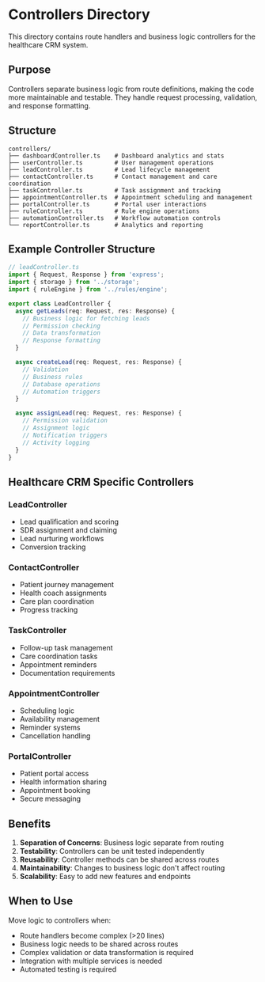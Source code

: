 # Controllers Directory

This directory contains route handlers and business logic controllers for the healthcare CRM system.

## Purpose

Controllers separate business logic from route definitions, making the code more maintainable and testable. They handle request processing, validation, and response formatting.

## Structure

```
controllers/
├── dashboardController.ts    # Dashboard analytics and stats
├── userController.ts         # User management operations
├── leadController.ts         # Lead lifecycle management
├── contactController.ts      # Contact management and care coordination
├── taskController.ts         # Task assignment and tracking
├── appointmentController.ts  # Appointment scheduling and management
├── portalController.ts       # Portal user interactions
├── ruleController.ts         # Rule engine operations
├── automationController.ts   # Workflow automation controls
└── reportController.ts       # Analytics and reporting
```

## Example Controller Structure

```typescript
// leadController.ts
import { Request, Response } from 'express';
import { storage } from '../storage';
import { ruleEngine } from '../rules/engine';

export class LeadController {
  async getLeads(req: Request, res: Response) {
    // Business logic for fetching leads
    // Permission checking
    // Data transformation
    // Response formatting
  }

  async createLead(req: Request, res: Response) {
    // Validation
    // Business rules
    // Database operations
    // Automation triggers
  }

  async assignLead(req: Request, res: Response) {
    // Permission validation
    // Assignment logic
    // Notification triggers
    // Activity logging
  }
}
```

## Healthcare CRM Specific Controllers

### LeadController
- Lead qualification and scoring
- SDR assignment and claiming
- Lead nurturing workflows
- Conversion tracking

### ContactController  
- Patient journey management
- Health coach assignments
- Care plan coordination
- Progress tracking

### TaskController
- Follow-up task management
- Care coordination tasks
- Appointment reminders
- Documentation requirements

### AppointmentController
- Scheduling logic
- Availability management
- Reminder systems
- Cancellation handling

### PortalController
- Patient portal access
- Health information sharing
- Appointment booking
- Secure messaging

## Benefits

1. **Separation of Concerns**: Business logic separate from routing
2. **Testability**: Controllers can be unit tested independently
3. **Reusability**: Controller methods can be shared across routes
4. **Maintainability**: Changes to business logic don't affect routing
5. **Scalability**: Easy to add new features and endpoints

## When to Use

Move logic to controllers when:
- Route handlers become complex (>20 lines)
- Business logic needs to be shared across routes
- Complex validation or data transformation is required
- Integration with multiple services is needed
- Automated testing is required